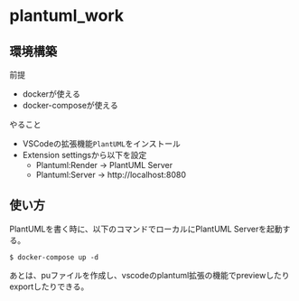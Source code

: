 # plantuml_work

## 環境構築
前提
- dockerが使える
- docker-composeが使える

やること
- VSCodeの拡張機能`PlantUML`をインストール
- Extension settingsから以下を設定
  - Plantuml:Render -> PlantUML Server
  - Plantuml:Server -> http://localhost:8080

## 使い方
PlantUMLを書く時に、以下のコマンドでローカルにPlantUML Serverを起動する。
```
$ docker-compose up -d
```

あとは、puファイルを作成し、vscodeのplantuml拡張の機能でpreviewしたりexportしたりできる。